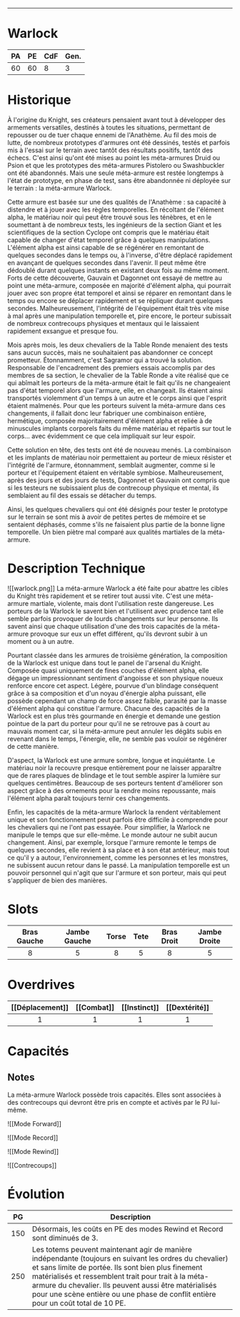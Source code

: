 
___
# Warlock

| PA  | PE  | CdF | Gen. |
| --- | --- | --- | ---- |
| 60  | 60  | 8   | 3    |
# Historique

À l'origine du Knight, ses créateurs pensaient avant tout à développer des armements versatiles, destinés à toutes les situations, permettant de repousser ou de tuer chaque ennemi de l'Anathème. Au fil des mois de lutte, de nombreux prototypes d'armures ont été dessinés, testés et parfois mis à l'essai sur le terrain avec tantôt des résultats positifs, tantôt des échecs. C'est ainsi qu'ont été mises au point les méta-armures Druid ou Psion et que les prototypes des méta-armures Pistolero ou Swashbuckler ont été abandonnés. Mais une seule méta-armure est restée longtemps à l'état de prototype, en phase de test, sans être abandonnée ni déployée sur le terrain : la méta-armure Warlock.

Cette armure est basée sur une des qualités de l'Anathème : sa capacité à distendre et à jouer avec les règles temporelles. En récoltant de l'élément alpha, le matériau noir qui peut être trouvé sous les ténèbres, et en le soumettant à de nombreux tests, les ingénieurs de la section Giant et les scientifiques de la section Cyclope ont compris que le matériau était capable de changer d'état temporel grâce à quelques manipulations. L'élément alpha est ainsi capable de se régénérer en remontant de quelques secondes dans le temps ou, à l'inverse, d'être déplacé rapidement en avançant de quelques secondes dans l'avenir. Il peut même être dédoublé durant quelques instants en existant deux fois au même moment. Forts de cette découverte, Gauvain et Dagonnet ont essayé de mettre au point une méta-armure, composée en majorité d'élément alpha, qui pourrait jouer avec son propre état temporel et ainsi se réparer en remontant dans le temps ou encore se déplacer rapidement et se répliquer durant quelques secondes. Malheureusement, l'intégrité de l'équipement était très vite mise à mal après une manipulation temporelle et, pire encore, le porteur subissait de nombreux contrecoups physiques et mentaux qui le laissaient rapidement exsangue et presque fou.

Mois après mois, les deux chevaliers de la Table Ronde menaient des tests sans aucun succès, mais ne souhaitaient pas abandonner ce concept prometteur. Étonnamment, c'est Sagramor qui a trouvé la solution. Responsable de l'encadrement des premiers essais accomplis par des membres de sa section, le chevalier de la Table Ronde a vite réalisé que ce qui abîmait les porteurs de la méta-armure était le fait qu'ils ne changeaient pas d'état temporel alors que l'armure, elle, en changeait. Ils étaient ainsi transportés violemment d'un temps à un autre et le corps ainsi que l'esprit étaient malmenés. Pour que les porteurs suivent la méta-armure dans ces changements, il fallait donc leur fabriquer une combinaison entière, hermétique, composée majoritairement d'élément alpha et reliée à de minuscules implants corporels faits du même matériau et répartis sur tout le corps... avec évidemment ce que cela impliquait sur leur espoir.

Cette solution en tête, des tests ont été de nouveau menés. La combinaison et les implants de matériau noir permettaient au porteur de mieux résister et l'intégrité de l'armure, étonnamment, semblait augmenter, comme si le porteur et l'équipement étaient en véritable symbiose. Malheureusement, après des jours et des jours de tests, Dagonnet et Gauvain ont compris que si les testeurs ne subissaient plus de contrecoup physique et mental, ils semblaient au fil des essais se détacher du temps.

Ainsi, les quelques chevaliers qui ont été désignés pour tester le prototype sur le terrain se sont mis à avoir de petites pertes de mémoire et se sentaient déphasés, comme s'ils ne faisaient plus partie de la bonne ligne temporelle. Un bien piètre mal comparé aux qualités martiales de la méta-armure.

# Description Technique
![[warlock.png]]
La méta-armure Warlock a été faite pour abattre les cibles du Knight très rapidement et se retirer tout aussi vite. C'est une méta-armure martiale, violente, mais dont l'utilisation reste dangereuse. Les porteurs de la Warlock le savent bien et l'utilisent avec prudence tant elle semble parfois provoquer de lourds changements sur leur personne. Ils savent ainsi que chaque utilisation d'une des trois capacités de la méta-armure provoque sur eux un effet différent, qu'ils devront subir à un moment ou à un autre.

Pourtant classée dans les armures de troisième génération, la composition de la Warlock est unique dans tout le panel de l'arsenal du Knight. Composée quasi uniquement de fines couches d'élément alpha, elle dégage un impressionnant sentiment d'angoisse et son physique noueux renforce encore cet aspect. Légère, pourvue d'un blindage conséquent grâce à sa composition et d'un noyau d'énergie alpha puissant, elle possède cependant un champ de force assez faible, parasité par la masse d'élément alpha qui constitue l'armure. Chacune des capacités de la Warlock est en plus très gourmande en énergie et demande une gestion pointue de la part du porteur pour qu'il ne se retrouve pas à court au mauvais moment car, si la méta-armure peut annuler les dégâts subis en revenant dans le temps, l'énergie, elle, ne semble pas vouloir se régénérer de cette manière.

D'aspect, la Warlock est une armure sombre, longue et inquiétante. Le matériau noir la recouvre presque entièrement pour ne laisser apparaître que de rares plaques de blindage et le tout semble aspirer la lumière sur quelques centimètres. Beaucoup de ses porteurs tentent d'améliorer son aspect grâce à des ornements pour la rendre moins repoussante, mais l'élément alpha paraît toujours ternir ces changements.

Enfin, les capacités de la méta-armure Warlock la rendent véritablement unique et son fonctionnement peut parfois être difficile à comprendre pour les chevaliers qui ne l'ont pas essayée. Pour simplifier, la Warlock ne manipule le temps que sur elle-même. Le monde autour ne subit aucun changement. Ainsi, par exemple, lorsque l'armure remonte le temps de quelques secondes, elle revient à sa place et à son état antérieur, mais tout ce qu'il y a autour, l'environnement, comme les personnes et les monstres, ne subissent aucun retour dans le passé. La manipulation temporelle est un pouvoir personnel qui n'agit que sur l'armure et son porteur, mais qui peut s'appliquer de bien des manières.
# Slots

| Bras Gauche | Jambe Gauche | Torse | Tete | Bras Droit | Jambe Droite |
| :---------: | :----------: | :---: | :--: | :--------: | :----------: |
|      8      |      5       |   8   |  5   |     8      |      5       |
# Overdrives

| [[Déplacement]] | [[Combat]] | [[Instinct]] | [[Dextérité]] |
| :-------------: | :--------: | :----------: | :-----------: |
|        1        |     1      |      1       |       1       |
# Capacités

## Notes

La méta-armure Warlock possède trois capacités. Elles sont associées à des contrecoups qui devront être pris en compte et activés par le PJ lui-même.

![[Mode Forward]]

![[Mode Record]]

![[Mode Rewind]]

![[Contrecoups]]

# Évolution

| PG  | Description                                                                                                                                                                                                                                                                                                                                                        |
| :-: | ------------------------------------------------------------------------------------------------------------------------------------------------------------------------------------------------------------------------------------------------------------------------------------------------------------------------------------------------------------------ |
| 150 | Désormais, les coûts en PE des modes Rewind et Record sont diminués de 3.                                                                                                                                                                                                                                                                                                                                                                           |
| 250 | Les totems peuvent maintenant agir de manière indépendante (toujours en suivant les ordres du chevalier) et sans limite de portée. Ils sont bien plus finement matérialisés et ressemblent trait pour trait à la méta-armure du chevalier. Ils peuvent aussi être matérialisés pour une scène entière ou une phase de conflit entière pour un coût total de 10 PE. |
